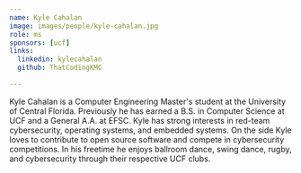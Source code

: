 ```yaml
---
name: Kyle Cahalan
image: images/people/kyle-cahalan.jpg
role: ms
sponsors: [ucf]
links:
  linkedin: kylecahalan
  github: ThatCodingKMC
  
---
```


Kyle Cahalan is a Computer Engineering Master's student at the University of Central Florida. Previously he has earned a B.S. in Computer Science at UCF and a General A.A. at EFSC. Kyle has strong interests in red-team cybersecurity, operating systems, and embedded systems. On the side Kyle loves to contribute to open source software and compete in cybersecurity competitions. In his freetime he enjoys ballroom dance, swing dance, rugby, and cybersecurity through their respective UCF clubs.